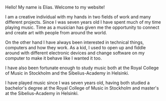 Hello! My name is Elias. Welcome to my website!

I am a creative individual with my hands in two fields of work and many different projects. Since I was seven years old I have spent much of my time playing music. Time as a musician has given me the opportunity to connect and create art with people from around the world.

On the other hand I have always been interested in technical things, computers and how they work. As a kid, I used to open up and fiddle around with different electronic devices and change software on my computer to make it behave like I wanted it too.

I have also been fortunate enough to study music both at the Royal College of Music in Stockholm and the Sibelius-Academy in Helsinki.

I have played music since I was seven years old, having both studied a bachelor's degree at the Royal College of Music in Stockholm and master's at the Sibelius-Academy in Helsinki.
